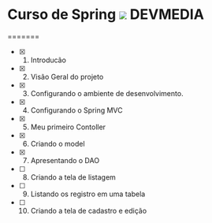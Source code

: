 
# Curso de Spring  <img src="https://www.devmedia.com.br/favicon.png" style="max-width:3%;"> DEVMEDIA
=======
- [X] 1. Introducão
- [X] 2. Visão Geral do projeto
- [X] 3. Configurando o ambiente de desenvolvimento. 
- [X] 4. Configurando o Spring MVC
- [X] 5. Meu primeiro Contoller
- [X] 6. Criando o model
- [X] 7. Apresentando o DAO
- [ ] 8. Criando a tela de listagem
- [ ] 9. Listando os registro em uma tabela 
- [ ] 10. Criando a tela de cadastro e edição
